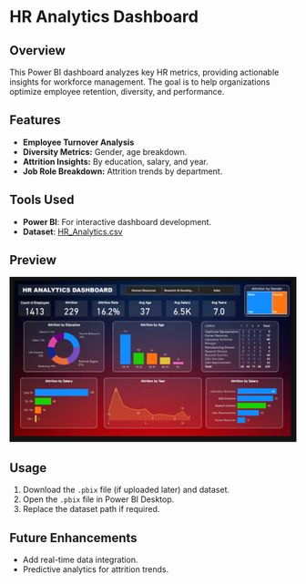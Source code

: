 # HR Analytics Dashboard

## Overview
This Power BI dashboard analyzes key HR metrics, providing actionable insights for workforce management. The goal is to help organizations optimize employee retention, diversity, and performance.

## Features
- **Employee Turnover Analysis**
- **Diversity Metrics:** Gender, age breakdown.
- **Attrition Insights:** By education, salary, and year.
- **Job Role Breakdown:** Attrition trends by department.

## Tools Used
- **Power BI**: For interactive dashboard development.
- **Dataset**: [HR_Analytics.csv](HR_Analytics.csv)

## Preview
![HR Analytics Dashboard](dashboard.png)

## Usage
1. Download the `.pbix` file (if uploaded later) and dataset.
2. Open the `.pbix` file in Power BI Desktop.
3. Replace the dataset path if required.

## Future Enhancements
- Add real-time data integration.
- Predictive analytics for attrition trends.
